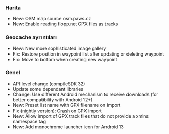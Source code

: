### Harita
- New: OSM map source osm.paws.cz
- New: Enable reading flopp.net GPX files as tracks

### Geocache ayrıntıları
- New: New more sophisticated image gallery
- Fix: Restore position in waypoint list after updating or deleting waypoint
- Fix: Move to bottom when creating new waypoint

### Genel
- API level change (compileSDK 32)
- Update some dependant libraries
- Change: Use different Android mechanism to receive downloads (for better compatibility with Android 12+)
- New: Preset list name with GPX filename on import
- Fix (nightly version): Crash on GPX import
- New: Allow import of GPX track files that do not provide a xmlns namespace tag
- New: Add monochrome launcher icon for Android 13
